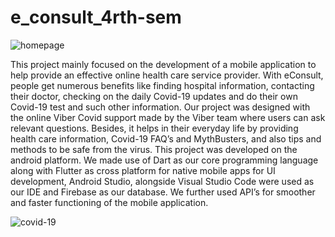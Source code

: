 # e_consult_4rth-sem

![homepage](https://user-images.githubusercontent.com/49742337/99900378-31cc5e80-2cd7-11eb-8b2b-bdbf840f607e.PNG)

This project mainly focused on the development of a mobile application to help
provide an effective online health care service provider. With eConsult, people get
numerous benefits like finding hospital information, contacting their doctor,
checking on the daily Covid-19 updates and do their own Covid-19 test and such
other information. Our project was designed with the online Viber Covid support
made by the Viber team where users can ask relevant questions. Besides, it helps in
their everyday life by providing health care information, Covid-19 FAQ’s and
MythBusters, and also tips and methods to be safe from the virus. This project was
developed on the android platform. We made use of Dart as our core programming
language along with Flutter as cross platform for native mobile apps for UI
development, Android Studio, alongside Visual Studio Code were used as our IDE
and Firebase as our database. We further used API’s for smoother and faster
functioning of the mobile application.


![covid-19](https://user-images.githubusercontent.com/49742337/99900381-35f87c00-2cd7-11eb-9d22-ed3b3a4f2818.PNG)

